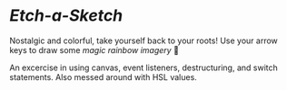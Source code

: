 # _**Etch-a-Sketch**_

Nostalgic and colorful, take yourself back to your roots! Use your arrow keys to draw some _magic rainbow imagery_ 🌈 

An excercise in using canvas, event listeners, destructuring, and switch statements. Also messed around with HSL values. 

